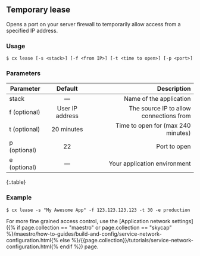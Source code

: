 ## Temporary lease

Opens a port on your server firewall to temporarily allow access from a specified IP address.


### Usage

```shell
$ cx lease [-s <stack>] [-f <from IP>] [-t <time to open>] [-p <port>]
```




### Parameters

|		Parameter 		   |	Default		|   Description    |
|--|:--:| ----:|
|stack 					   |		—		|Name of the application|
|f (optional)	   | 	User IP address		| The source IP to allow connections from|
|t (optional)	 	   |	20 minutes	| Time to open for (max 240 minutes) |
|p (optional)	 	   |	22	| Port to open |
|e (optional)	 	   |	—	| Your application environment |
{:.table}


### Example

```shell
$ cx lease -s "My Awesome App" -f 123.123.123.123 -t 30 -e production
```
For more fine grained access control, use the [Application network settings]({% if page.collection == "maestro" or page.collection == "skycap" %}/maestro/how-to-guides/build-and-config/service-network-configuration.html{% else %}/{{page.collection}}/tutorials/service-network-configuration.html{% endif %}) page.

